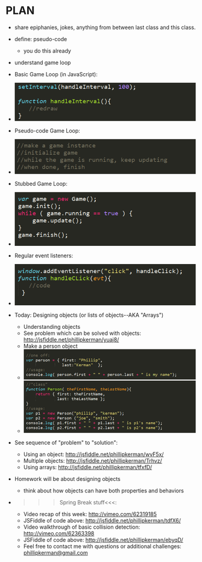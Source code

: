 PLAN
=======
* share epiphanies, jokes, anything from between last class and this class.
* define: pseudo-code
	* you do this already
* understand game loop
* Basic Game Loop (in JavaScript):
* ![](img/gameloop_js.png)
* Pseudo-code Game Loop:
* ![](img/gameloop_pseudo.png)
* Stubbed Game Loop:
* ![](img/gameloop_stubbed.png)
* Regular event listeners:
* ![](img/handler_but_errors.png)

* Today: Designing objects (or lists of objects--AKA "Arrays")
	* Understanding objects
	* See problem which can be solved with objects: http://jsfiddle.net/phillipkerman/yuaj8/
	* Make a person object
	* ![](img/person_one_off.png)
	* ![](img/person_class.png)
* See sequence of "problem" to "solution":
	* Using an object: http://jsfiddle.net/phillipkerman/wvF5x/
	* Multiple objects: http://jsfiddle.net/phillipkerman/Trhvz/
	* Using arrays: http://jsfiddle.net/phillipkerman/tfxfD/
* Homework will be about designing objects
	* think about how objects can have both properties and behaviors
* >>>Spring Break stuff<<<:
	* Video recap of this week: http://vimeo.com/62319185
	* JSFiddle of code above: http://jsfiddle.net/phillipkerman/tdfX6/
	* Video walkthrough of basic collision detection: http://vimeo.com/62363398
	* JSFiddle of code above: http://jsfiddle.net/phillipkerman/ebyqD/
	* Feel free to contact me with questions or additional challenges: phillipkerman@gmail.com

